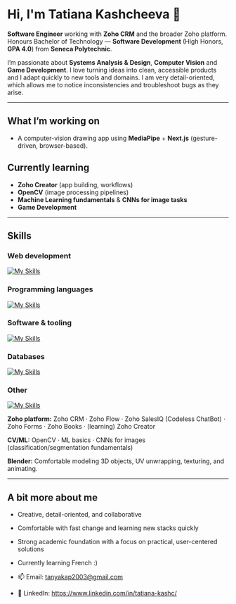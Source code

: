 # Hi, I'm Tatiana Kashcheeva 👋

**Software Engineer** working with **Zoho CRM** and the broader Zoho platform.  
Honours Bachelor of Technology — **Software Development** (High Honors, **GPA 4.0**) from **Seneca Polytechnic**.

I’m passionate about **Systems Analysis & Design**, **Computer Vision** and **Game Development**. I love turning ideas into clean, accessible products and I adapt quickly to new tools and domains. I am very detail-oriented, which allows me to notice inconsistencies and troubleshoot bugs as they arise.

---

## What I’m working on
- A computer-vision drawing app using **MediaPipe** + **Next.js** (gesture-driven, browser-based).

## Currently learning
- **Zoho Creator** (app building, workflows)
- **OpenCV** (image processing pipelines)
- **Machine Learning fundamentals** & **CNNs for image tasks**
- **Game Development**

---

## Skills

### Web development
[![My Skills](https://skillicons.dev/icons?i=js,html,css,tailwind,vercel,ts,react,nodejs,nextjs,heroku)](https://skillicons.dev)

### Programming languages
[![My Skills](https://skillicons.dev/icons?i=cpp,py,cs)](https://skillicons.dev)

### Software & tooling
[![My Skills](https://skillicons.dev/icons?i=vscode,visualstudio,powershell)](https://skillicons.dev)

### Databases
[![My Skills](https://skillicons.dev/icons?i=postgres,mysql,mongodb)](https://skillicons.dev)

### Other
[![My Skills](https://skillicons.dev/icons?i=linux,git,github,figma)](https://skillicons.dev)

**Zoho platform:** Zoho CRM · Zoho Flow · Zoho SalesIQ (Codeless ChatBot) · Zoho Forms · Zoho Books · (learning) Zoho Creator

**CV/ML:** OpenCV · ML basics · CNNs for images (classification/segmentation fundamentals)

**Blender:** Comfortable modeling 3D objects, UV unwrapping, texturing, and animating.

---

## A bit more about me
- Creative, detail-oriented, and collaborative
- Comfortable with fast change and learning new stacks quickly
- Strong academic foundation with a focus on practical, user-centered solutions
- Currently learning French :)


- 📫 Email: tanyakap2003@gmail.com
- 💼 LinkedIn: https://www.linkedin.com/in/tatiana-kashc/

